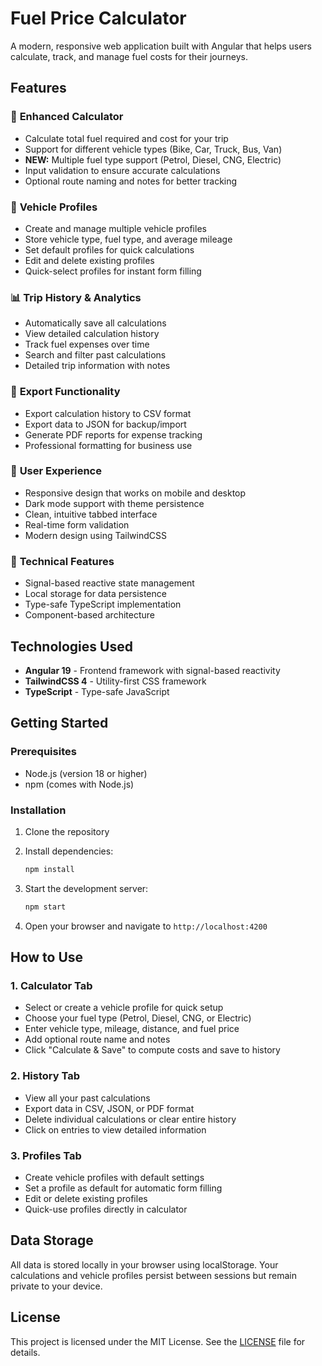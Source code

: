 # Fuel Price Calculator

A modern, responsive web application built with Angular that helps users calculate, track, and manage fuel costs for their journeys.

## Features

### 🧮 **Enhanced Calculator**

- Calculate total fuel required and cost for your trip
- Support for different vehicle types (Bike, Car, Truck, Bus, Van)
- **NEW:** Multiple fuel type support (Petrol, Diesel, CNG, Electric)
- Input validation to ensure accurate calculations
- Optional route naming and notes for better tracking

### 🚗 **Vehicle Profiles**

- Create and manage multiple vehicle profiles
- Store vehicle type, fuel type, and average mileage
- Set default profiles for quick calculations
- Edit and delete existing profiles
- Quick-select profiles for instant form filling

### 📊 **Trip History & Analytics**

- Automatically save all calculations
- View detailed calculation history
- Track fuel expenses over time
- Search and filter past calculations
- Detailed trip information with notes

### 📄 **Export Functionality**

- Export calculation history to CSV format
- Export data to JSON for backup/import
- Generate PDF reports for expense tracking
- Professional formatting for business use

### 🎨 **User Experience**

- Responsive design that works on mobile and desktop
- Dark mode support with theme persistence
- Clean, intuitive tabbed interface
- Real-time form validation
- Modern design using TailwindCSS

### 🔧 **Technical Features**

- Signal-based reactive state management
- Local storage for data persistence
- Type-safe TypeScript implementation
- Component-based architecture

## Technologies Used

- **Angular 19** - Frontend framework with signal-based reactivity
- **TailwindCSS 4** - Utility-first CSS framework
- **TypeScript** - Type-safe JavaScript

## Getting Started

### Prerequisites

- Node.js (version 18 or higher)
- npm (comes with Node.js)

### Installation

1. Clone the repository

2. Install dependencies:

   ```bash
   npm install
   ```

3. Start the development server:

   ```bash
   npm start
   ```

4. Open your browser and navigate to `http://localhost:4200`

## How to Use

### 1. **Calculator Tab**

- Select or create a vehicle profile for quick setup
- Choose your fuel type (Petrol, Diesel, CNG, or Electric)
- Enter vehicle type, mileage, distance, and fuel price
- Add optional route name and notes
- Click "Calculate & Save" to compute costs and save to history

### 2. **History Tab**

- View all your past calculations
- Export data in CSV, JSON, or PDF format
- Delete individual calculations or clear entire history
- Click on entries to view detailed information

### 3. **Profiles Tab**

- Create vehicle profiles with default settings
- Set a profile as default for automatic form filling
- Edit or delete existing profiles
- Quick-use profiles directly in calculator

## Data Storage

All data is stored locally in your browser using localStorage. Your calculations and vehicle profiles persist between sessions but remain private to your device.

## License

This project is licensed under the MIT License. See the [LICENSE](LICENSE) file for details.
